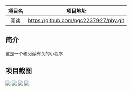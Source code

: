 |项目名    |项目地址                                     |
|:-------:|:-------------------------------------------:|
|阅读  |https://github.com/ngc2237927/pby.git|

## 简介

这是一个和阅读有关的小程序

## 项目截图
![](https://inews.gtimg.com/newsapp_ls/0/14949710249/0)
![](https://inews.gtimg.com/newsapp_ls/0/14949710015/0)
![](https://inews.gtimg.com/newsapp_ls/0/14949709771/0)
![](https://inews.gtimg.com/newsapp_ls/0/14949709516/0)